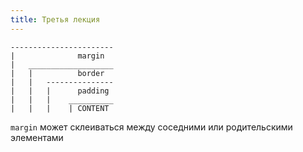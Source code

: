```yaml
---
title: Третья лекция
---
```


```
-----------------------
|              margin
|   ___________________
|   |          border
|   |   ---------------
|   |   |      padding
|   |   |    __________
|   |   |    | CONTENT
```

`margin` может склеиваться между соседними или родительскими элементами

